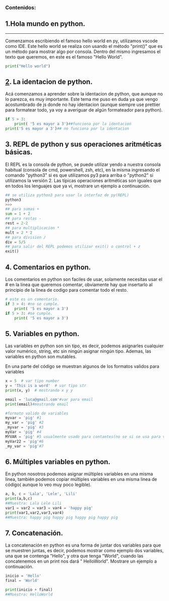 ### Contenidos:

## 1.Hola mundo en python.

---

Comenzamos escribiendo el famoso hello world en py, utilizamos vscode como IDE. Este hello world se realiza con usando el método "print()" que es un método para mostrar algo por consola. Dentro del mismo ingresamos el texto que queremos, en este es el famoso "Hello World".

```python
print("Hello world")
```

## [2](http://2.La). La identacion de python.

Acá comenzamos a aprender sobre la identacion de python, que aunque no lo parezca, es muy importante. Este tema me puso en duda ya que vengo acostumbrado de js donde no hay identacion (aunque siempre use prettier para formatear todo, ya voy a averiguar de algún formateador para python).

```python
if 5 > 3:
    print( '5 es mayor a 3')##funciona por la identacion
print('5 es mayor a 3')## no funciona por la identacion
```

## 3. REPL de python y sus operaciones aritméticas básicas.

El REPL es la consola de python, se puede utilizar yendo a nuestra consola habitual (consola de cmd, powershell, zsh, etc), en la misma ingresando el comando "python3" si es que utilizamos py3 para arriba o "python2" si utilizamos la versión 2. 
Las típicas operaciones aritméticas  son iguales que en todos los lenguajes que ya vi, mostrare un ejemplo a continuación.

```python
## se utiliza python3 para usar la interfaz de py(REPL)
python3 
>>>
## para sumas +
sum = 1 + 2
## para restas -
rest = 2-2
## para multiplicacion *
mult = 2 * 2
## para division /
div = 5/5
## para salir del REPL podemos utilizar exit() o control + z
exit()
```

## 4. Comentarios en python.

Los comentarios en python son faciles de usar, solamente necesitas usar el # en la linea que queremos comentar, obviamente hay que insertarlo al principio de la linea de codigo para comentar todo el resto.

```python
# este es un comentario.
if 3 > 4: #no se cumple. 
    print( '5 es mayor a 3')
if 5 > 3: #se cumple.
    print( '5 es mayor a 3')
```

## 5. Variables en python.

Las variables en python son sin tipo, es decir, podemos asignarles cualquier valor numérico, string, etc sin ningún asignar ningún tipo. Ademas, las variables en python son mutables.

En una parte del código se muestran algunos de los formatos validos para variables

```python
x = 5  # var tipo number
y = 'This is a word'  # var tipo str
print(x, y)  # mostrando x y y

email = 'luca@gmail.com'#var para email
print(email)#mostrando email

#formato valido de variables
myvar = 'pig' #1
my_var = 'pig' #2
_myvar = 'pig' #3
myVar = 'pig' #4
MYVAR = 'pig' #5 usualmente usado para contantes(no se si se usa para variables de entorno como en js)
myVar22 = 'pig'#6
_my_var = 'pig'#7
```

## 6. Múltiples variables en python.

En python nosotros podemos asignar múltiples variables en una misma linea, también podemos copiar múltiples variables en una misma linea de código( aunque lo veo muy poco legible).

```python
a, b, c = 'Lala', 'Lele', 'Lili'
print(a,b,c)
##Muestra: Lala Lele Lili
var1 = var2 = var3 = var4 = 'happy pig'
print(var1,var2,var3,var4)
##Muestra: happy pig happy pig happy pig happy pig
```

## 7. Concatenación.

La concatenación en python es una forma de juntar dos variables para que se muestren juntas, es decir, podemos mostrar como ejemplo dos variables, una que se contenga "Hello", y otra que tenga "World", cuando las concatenemos en un print nos dará "
HelloWorld". Mostrare un ejemplo a continuación. 

```python
inicio = 'Hello'
final = 'World'

print(inicio + final)
##Muestra: HelloWorld
```